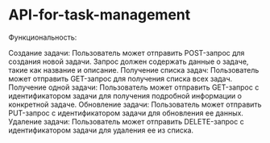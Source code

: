 # API-for-task-management
Функциональность:

Создание задачи: Пользователь может отправить POST-запрос для создания новой задачи. Запрос должен содержать данные о задаче, такие как название и описание.
Получение списка задач: Пользователь может отправить GET-запрос для получения списка всех задач.
Получение одной задачи: Пользователь может отправить GET-запрос с идентификатором задачи для получения подробной информации о конкретной задаче.
Обновление задачи: Пользователь может отправить PUT-запрос с идентификатором задачи для обновления ее данных.
Удаление задачи: Пользователь может отправить DELETE-запрос с идентификатором задачи для удаления ее из списка.